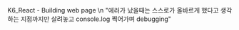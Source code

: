 K6_React - Building web page
\n "에러가 났을때는 스스로가 올바르게 했다고 생각하는 지점까지만 살려놓고 console.log 찍어가며 debugging"
